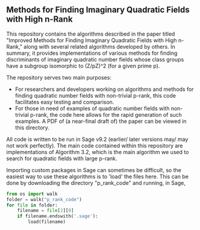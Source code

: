 ## Methods for Finding Imaginary Quadratic Fields with High n-Rank

This repository contains the algorithms described in the paper titled "Improved Methods for Finding Imaginary Quadratic Fields with High n-Rank," along with several related algorithms developed by others. In summary, it provides implementations of various methods for finding discriminants of imaginary quadratic number fields whose class groups have a subgroup isomorphic to (Z/pZ)^2 (for a given prime p). 

The repository serves two main purposes:
* For researchers and developers working on algorithms and methods for finding quadratic number fields with non-trivial p-rank, this code facilitates easy testing and comparison.
* For those in need of examples of quadratic number fields with non-trivial p-rank, the code here allows for the rapid generation of such examples.
A PDF of (a near-final draft of) the paper can be viewed in this directory.

All code is written to be run in Sage v9.2 (earlier/ later versions may/ may not work perfectly). The main code contained within this repository are implementations of Algorithm 3.2, which is the main algorithm we used to search for quadratic fields with large p-rank. 

Importing custom packages in Sage can sometimes be difficult, so the easiest way to use these algorithms is to 'load' the files here. This can be done by downloading the directory "p_rank_code" and running, in Sage, 

```python 
from os import walk
folder = walk("p_rank_code")
for file in folder:
    filename = file[2][0]
    if filename.endswith('.sage'):
        load(filename)
```
